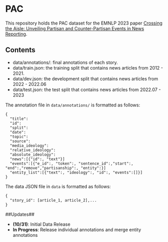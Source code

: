 # PAC
This repository holds the PAC dataset for the EMNLP 2023 paper [Crossing the Aisle: Unveiling Partisan and Counter-Partisan Events in News Reporting](https://arxiv.org/abs/2310.18768).

## Contents
- data/annotations/: final annotations of each story.
- data/train.json: the training split that contains news articles from 2012 - 2021.
- data/dev.json: the development split that contains news articles from 2022 - 2022.06
- data/test.json: the test split that contains news articles from 2022.07 - 2023

The annotation file in `data/annotations/` is formatted as follows:
```
{
  "title":
  "id":
  "split":
  "date":
  "topic":
  "source":
  "media_ideology":
  "relative_ideology":
  "absolute_ideology":
  "news":[{"id":, "text"}]
  "events":[{"e_id":, "token":, "sentence_id":,"start":, "end":,"remove","partisanship":, "entity":}]
  "entity_list":[{"text":, "ideology":, "id":, "events":[]}]
}
```
The data JSON file in `data` is formatted as follows:
```
{
  "story_id": [article_1, article_2],...
}
```
##Updates##
- **(10/31)**: Initial Data Release
- **In Progress**: Release individual annotations and merge entity annotations
